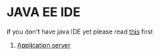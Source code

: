 # JAVA EE IDE

if you don't have java IDE yet please read [this](https://github.com/ShmuelMofrad/Java-Lab/tree/main/Java/0000_IDE_Integrated-development-environment_java) first

1. [Application server](1_Web_or_Application_Servers.md)